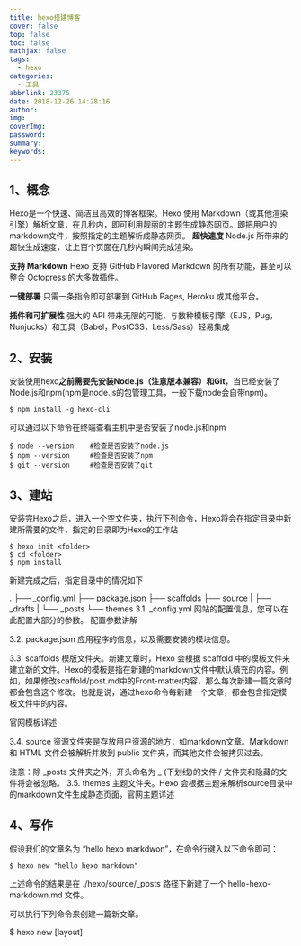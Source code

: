 ```yaml
---
title: hexo搭建博客
cover: false
top: false
toc: false
mathjax: false
tags:
  - hexo
categories:
  - 工具
abbrlink: 23375
date: 2018-12-26 14:28:16
author:
img:
coverImg:
password:
summary:
keywords:
---
```

## 1、概念
Hexo是一个快速、简洁且高效的博客框架。Hexo 使用 Markdown（或其他渲染引擎）解析文章，在几秒内，即可利用靓丽的主题生成静态网页。即把用户的markdown文件，按照指定的主题解析成静态网页。
**超快速度**
Node.js 所带来的超快生成速度，让上百个页面在几秒内瞬间完成渲染。

**支持 Markdown**
Hexo 支持 GitHub Flavored Markdown 的所有功能，甚至可以整合 Octopress 的大多数插件。

**一键部署**
只需一条指令即可部署到 GitHub Pages, Heroku 或其他平台。

**插件和可扩展性**
强大的 API 带来无限的可能，与数种模板引擎（EJS，Pug，Nunjucks）和工具（Babel，PostCSS，Less/Sass）轻易集成

## 2、安装
安装使用hexo**之前需要先安装Node.js（注意版本兼容）和Git**，当已经安装了Node.js和npm(npm是node.js的包管理工具，一般下载node会自带npm)。
```
$ npm install -g hexo-cli
```
可以通过以下命令在终端查看主机中是否安装了node.js和npm
```
$ node --version    #检查是否安装了node.js
$ npm --version     #检查是否安装了npm
$ git --version     #检查是否安装了git
```
## 3、建站
安装完Hexo之后，进入一个空文件夹，执行下列命令，Hexo将会在指定目录中新建所需要的文件，指定的目录即为Hexo的工作站
```
$ hexo init <folder>
$ cd <folder>
$ npm install
```
新建完成之后，指定目录中的情况如下

.
├── _config.yml
├── package.json
├── scaffolds
├── source
|   ├── _drafts
|   └── _posts
└── themes
3.1. _config.yml
网站的配置信息，您可以在此配置大部分的参数。 配置参数讲解

3.2. package.json
应用程序的信息，以及需要安装的模块信息。

3.3. scaffolds
模版文件夹。新建文章时，Hexo 会根据 scaffold 中的模板文件来建立新的文件。Hexo的模板是指在新建的markdown文件中默认填充的内容。例如，如果修改scaffold/post.md中的Front-matter内容，那么每次新建一篇文章时都会包含这个修改。也就是说，通过hexo命令每新建一个文章，都会包含指定模板文件中的内容。

官网模板详述

3.4. source
资源文件夹是存放用户资源的地方，如markdown文章。Markdown 和 HTML 文件会被解析并放到 public 文件夹，而其他文件会被拷贝过去。

注意：除 _posts 文件夹之外，开头命名为 _ (下划线)的文件 / 文件夹和隐藏的文件将会被忽略。
3.5. themes
主题文件夹。Hexo 会根据主题来解析source目录中的markdown文件生成静态页面。官网主题详述

## 4、写作
假设我们的文章名为 “hello hexo markdwon”，在命令行键入以下命令即可：
```
$ hexo new "hello hexo markdown"
```
上述命令的结果是在 ./hexo/source/_posts 路径下新建了一个 hello-hexo-markdown.md 文件。


可以执行下列命令来创建一篇新文章。

$ hexo new [layout] <title>
可以在命令中指定文章的布局（layout），不指定默认为 post，也可以通过修改 _config.yml 中的 default_layout 参数来指定默认布局。创建的新文章会自动加上指定布局对应的模板文件中的内容。

4.1. 布局（Layout）
Hexo 有三种默认布局：post、page 和 draft，它们分别对应不同的路径，而自定义的其他布局和 post 相同，都将储存到 source/_posts 文件夹。

布局路径postsource/_postspagesourcedraftsource/_drafts

如果你不想你的文章被处理，你可以将 Front-Matter 中的layout: 设为 false 。

4.2. 模版（Scaffold）
在新建文章时，Hexo 会根据 scaffolds 文件夹内相对应的文件来建立文件，例如：

$ hexo new photo "My Gallery"
在执行这行指令时，Hexo 会尝试在 scaffolds 文件夹中寻找 photo.md，并根据其内容建立文章，以下是您可以在模版中使用的变量：

变量描述layout布局title标题date文件建立日期

4.3. Front-matter
Front-matter是文件最上方以 --- 分隔的区域，用于指定个别文件的变量，举例来说：
```
---
title: Hello World
date: 2013/7/13 20:46:25
---
```
注意：一般Front-matter使用的yaml语法，yaml语法需要注意空格，如title: Hello World冒号需要有一个空格，当然除YAML 外，你也可以使用 JSON 来编写 Front-matter。
以下是预先定义的参数，您可在模板中使用这些参数值并加以利用。

参数描述默认值layout布局title标题date建立日期文件建立日updated更新日期文件更新日期comments开启文章的评论功能truetags标签（不适用于分页）categories分类（不适用于分页）permalink覆盖文章网址

分类和标签

只有文章支持分类和标签，您可以在 Front-matter 中设置。在其他系统中，分类和标签听起来很接近，但是在 Hexo 中两者有着明显的差别：分类具有顺序性和层次性而标签没有顺序和层次。
···
categories:
- Diary
tags:
- PS3
- Games
···
WordPress支持对一篇文章设置多个分类，而且这些分类可以是同级的，也可以是父子分类。但是Hexo不支持指定多个同级分类。下面的指定方法： 
···
categories:
Diary
Life
···
会使分类Life成为Diary的子分类，而不是并列分类。因此，有必要为您的文章选择尽可能准确的分类.

4.4. 文章摘要
设置文章摘要，我们只需在想显示为摘要的内容之后添 <!-- more --> 即可。像下面这样：

---
title: hello hexo markdown
date: 2016-11-16 18:11:25
tags:
- hello
- hexo
- markdown
---
我是短小精悍的文章摘要(๑•̀ㅂ•́) ✧

<!-- more -->

紧接着文章摘要的正文内容

···
这样，<!-- more --> 之前、文档配置参数之后中的内容便会被渲染为站点中的文章摘要。

注意！文章摘要在文章详情页是正文中最前面的内容。

4.5. 资源引用
写个博客，有时候会想添加个图片或者其他形式的资源等等。有以下两种方式进行解决：

使用绝对路径引用资源，在 Web 世界中就是资源的 URL
使用相对路径引用资源
对于使用相对路径引用资源的，我们可以使用 Hexo 提供的资源文件夹功能。

使用文本编辑器打开站点根目录下的 _ config.yml 文件，将 post_asset_folder 值设置为 true。

post_asset_folder: true
修改之后会开启 Hexo 的文章资源文件管理功能。Hexo 将会在我们每一次通过 hexo new <title> 命令创建新文章时自动创建一个同名文件夹，于是我们便可以将文章所引用的相关资源放到这个同名文件夹下，然后通过相对路径引用。例如，你把一个 example.jpg 图片放在了这个同名文件夹中，使用相对路径的常规 markdown 语法 即可访问 。





## 5、网站发布
首先执行下列命令生成相应的静态网页，生成的静态网页以及相关资源都会在public目录下

$ hexo generate
5.1. 用hexo-server
hexo-server模块的主要命令如下，输入以下命令以启动服务器，您的网站会在 http://localhost:4000 下启动。在服务器启动期间，Hexo 会监视文件变动并自动更新，您无须重启服务器。

$ hexo server
如果您想要更改端口，或是在执行时遇到了 EADDRINUSE 错误，可以在执行时使用 -p 选项指定其他端口，如下：

$ hexo server -p 5000
但是个人认为此方式比较适合用于调试网站，并不适合长时间的网站服务器，同时为了让这个命令在后台长时间运行，需要编写相应的脚本。

5.2. 部署到Git上
安装软件：node.js 和 git
注册 gitee /github

1.在本地git绑定你的GitHub账号（会保存到本地的凭据管理器）或者通过SSL免密登录
```
$ git config --globale user.name "gitee空间地址"
$ git config --globale user.email "你的邮箱"
$ ssh-keygen -t rsa -C "你的邮箱"
```

2.配置根目录下的_config.yml
下载npm包：
npm install hexo-deployer-git --save

```
deploy:
- type: git
  repo: https://voidking.com/voidking/voidking.github.io.git  // 仓库地址
  branch: master    // 仓库分支
```


hexo d 上传

5.3. 部署到Apache或者Nginx上
通过hexo g命令生成的都是静态网页，可以把生成的public目录中的文件，全都拷贝到网站根目录，然后启动apache或者nginx服务。



## 6、其他基础命令
6.1. 清除缓存文件
为了避免不必要的错误，在生成静态文件前，强烈建议先运行以下命令：

$ hexo clean
上述命令会清除本地站点文件夹下的缓存文件（db.json）和已有的静态文件（public）。

## 7、引用资源(图片配置)
写个博客，有时候我们会想添加个图片啦 O.O，或者其他形式的资源，等等。

这时，有两种解决办法：

- 使用绝对路径引用资源，在 Web 世界中就是资源的 URL
- 使用相对路径引用资源

文章资源文件夹
如果是使用相对路径引用资源，那么我们可以使用 Hexo 提供的资源文件夹功能。

使用文本编辑器打开站点根目录下的 _ config.yml 文件，将 post_asset_folder 值设置为 true。
```
post_asset_folder: true
```
上面的操作会开启 Hexo 的文章资源文件管理功能。Hexo 将会在我们每一次通过 hexo new <title> 命令创建新文章时自动创建一个同名文件夹，于是我们便可以将文章所引用的相关资源放到这个同名文件夹下，然后通过相对路径引用。

**方式一：相对路径引用的标签插件**
通过常规的 markdown 语法和相对路径来引用图片和其它资源可能会导致它们在存档页或者主页上显示不正确。我们可以通过使用 Hexo 提供的标签插件来解决这个问题：
```
{% asset_path slug %}
{% asset_img slug [title] %}
{% asset_link slug [title] %}
```
比如说：当你打开文章资源文件夹功能后，你把一个 example.jpg 图片放在了你的资源文件夹中，如果通过使用相对路径的常规 markdown 语法 ![](/example.jpg) ，它将 不会 出现在首页上。（但是它会在文章中按你期待的方式工作）

！！！注意： 如果已经开启了文章的资源文件夹功能，当使用 MarkDown 语法引用相对路径下的资源时，只需 ./资源名称，不用在引用路径中添加同名文件夹目录层级。

正确的引用图片方式是使用下列的标签插件而不是 markdown ：
```
{% asset_img example.jpg This is an example image %}
```
通过这种方式，图片将会同时出现在文章和主页以及归档页中。

**方式二：插件**
```
npm install hexo-renderer-marked --save
```
这样我们通过 img 标签就可以引入图片了

！！！注意： 如果已经开启了文章的资源文件夹功能，当使用 MarkDown 语法引用相对路径下的资源时，只需 ./资源名称，不用在引用路径中添加同名文件夹目录层级。.!